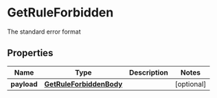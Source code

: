 

# GetRuleForbidden

The standard error format

## Properties

Name | Type | Description | Notes
------------ | ------------- | ------------- | -------------
**payload** | [**GetRuleForbiddenBody**](GetRuleForbiddenBody.md) |  |  [optional]



